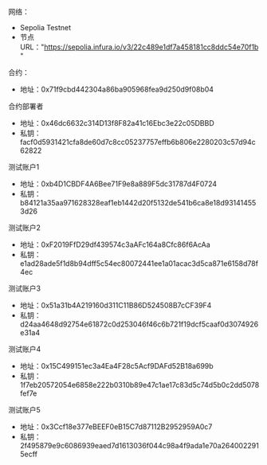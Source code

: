 网络：
- Sepolia Testnet
- 节点URL："https://sepolia.infura.io/v3/22c489e1df7a458181cc8ddc54e70f1b"

合约：
- 地址：0x71f9cbd442304a86ba905968fea9d250d9f08b04

合约部署者
- 地址：0x46dc6632c314D13f8F82a41c16Ebc3e22c05DBBD
- 私钥：facf0d5931421cfa8de60d7c8cc05237757effb6b806e2280203c57d94c62822

测试账户1
- 地址：0xb4D1CBDF4A6Bee71F9e8a889F5dc31787d4F0724
- 私钥：b84121a35aa971628328eaf1eb1442d20f5132de541b6ca8e18d931414553d26

测试账户2
- 地址：0xF2019FfD29df439574c3aAFc164a8Cfc86f6AcAa
- 私钥：e1ad28ade5f1d8b94dff5c54ec80072441ee1a01acac3d5ca871e6158d78f4ec

测试账户3
- 地址：0x51a31b4A219160d311C11B86D524508B7cCF39F4
- 私钥：d24aa4648d92754e61872c0d253046f46c6b721f19dcf5caaf0d3074926e31a4

测试账户4
- 地址：0x15C499151ec3a4Ea4F28c5Acf9DAFd52B18a699b
- 私钥：1f7eb20572054e6858e222b0310b89e47c1ae17c83d5c74d5b0c2dd5078fef7e

测试账户5
- 地址：0x3Ccf18e377eBEEF0eB15C7d87112B2952959A0c7
- 私钥：2f495879e9c6086939eaed7d1613036f044c98a4f9ada1e70a2640022915ecff